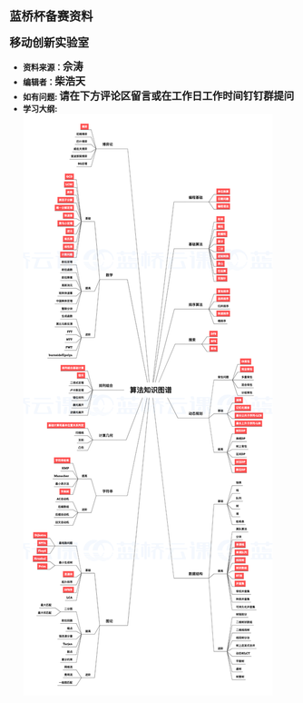 ## 蓝桥杯备赛资料
**<span style="font-size: 20px;">移动创新实验室</span>**
- **资料来源：<span style="font-size: 18px;">佘涛</span>**
- **编辑者：<span style="font-size: 18px;">柴浩天</span>**
- **如有问题: <span style="font-size: 18px;">请在下方评论区留言或在工作日工作时间钉钉群提问</span>**
- **学习大纲:**
![ziliao_code](./assets/下载.png)